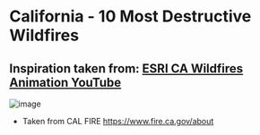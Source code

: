 # California - 10 Most Destructive Wildfires

## Inspiration taken from: [ESRI CA Wildfires Animation YouTube](https://www.youtube.com/watch?v=kgVe2xuIt0Q&list=PL1U1yOIVhnz8dpchCXdM4XP7GIIKgJZto&index=16)


![image](https://github.com/user-attachments/assets/00749346-324b-4ec2-b52e-b6bb8b5a57f6)

* Taken from CAL FIRE https://www.fire.ca.gov/about 
